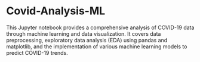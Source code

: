 # Covid-Analysis-ML
This Jupyter notebook provides a comprehensive analysis of COVID-19 data through machine learning and data visualization. It covers data preprocessing, exploratory data analysis (EDA) using pandas and matplotlib, and the implementation of various machine learning models to predict COVID-19 trends.
